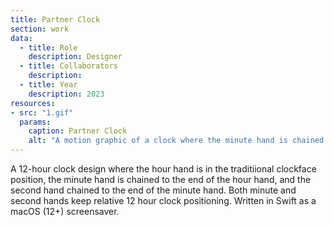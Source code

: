 ```yaml
---
title: Partner Clock
section: work  
data:
  - title: Role
    description: Designer
  - title: Collaborators
    description: 
  - title: Year
    description: 2023
resources:
- src: "1.gif"
  params:
    caption: Partner Clock
    alt: "A motion graphic of a clock where the minute hand is chained to the end of the minute hand, and the seconds hand is chained to the end minute hand"
---
```


A 12-hour clock design where the hour hand is in the traditiional clockface position, the minute hand is chained to the end of the hour hand, and the second hand chained to the end of the minute hand. Both minute and second hands keep relative 12 hour clock positioning. Written in Swift as a macOS (12+) screensaver.
